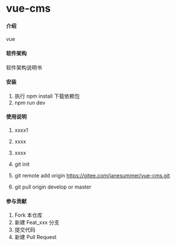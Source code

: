 # vue-cms

#### 介绍
vue

#### 软件架构
软件架构说明书


#### 安装

1. 执行 npm install 下载依赖包
2. npm run dev

#### 使用说明

1. xxxx1
2. xxxx
3. xxxx

1. git init
2. git remote add origin https://gitee.com/janesummer/vue-cms.git
3. git pull origin develop or master

#### 参与贡献

1. Fork 本仓库
2. 新建 Feat_xxx 分支
3. 提交代码
4. 新建 Pull Request